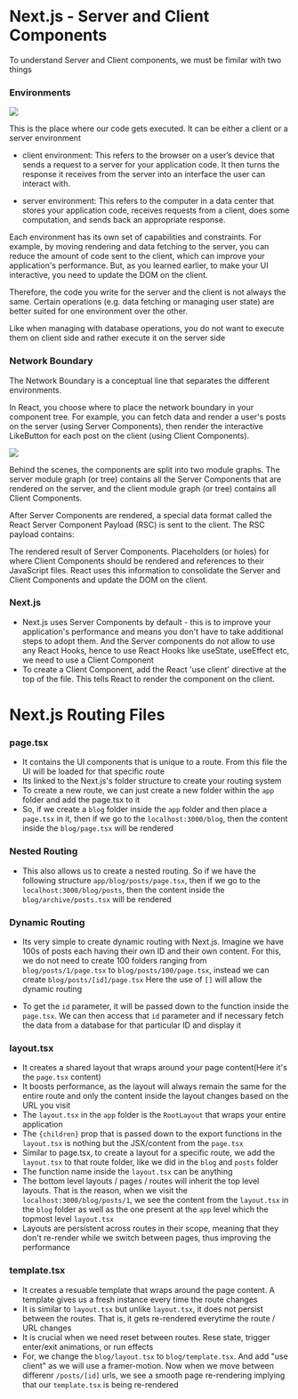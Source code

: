 # Next.js - Server and Client Components

To understand Server and Client components, we must be fimilar with two things

### Environments

![](https://nextjs.org/_next/image?url=%2Flearn%2Fdark%2Flearn-client-and-server-environments.png&w=1920&q=75&dpl=dpl_BEtWV8P6BcgqdsQCC5X2naK8dCT8)

This is the place where our code gets executed. It can be either a client or a server environment

- client environment: This refers to the browser on a user’s device that sends a request to a server for your application code. It then turns the response it receives from the server into an interface the user can interact with.

- server environment: This refers to the computer in a data center that stores your application code, receives requests from a client, does some computation, and sends back an appropriate response.

Each environment has its own set of capabilities and constraints. For example, by moving rendering and data fetching to the server, you can reduce the amount of code sent to the client, which can improve your application's performance. But, as you learned earlier, to make your UI interactive, you need to update the DOM on the client.

Therefore, the code you write for the server and the client is not always the same. Certain operations (e.g. data fetching or managing user state) are better suited for one environment over the other.

Like when managing with database operations, you do not want to execute them on client side and rather execute it on the server side

### Network Boundary

The Network Boundary is a conceptual line that separates the different environments.

In React, you choose where to place the network boundary in your component tree. For example, you can fetch data and render a user's posts on the server (using Server Components), then render the interactive LikeButton for each post on the client (using Client Components).

![](https://nextjs.org/_next/image?url=%2Flearn%2Fdark%2Flearn-client-server-modules.png&w=1920&q=75&dpl=dpl_BEtWV8P6BcgqdsQCC5X2naK8dCT8)

Behind the scenes, the components are split into two module graphs. The server module graph (or tree) contains all the Server Components that are rendered on the server, and the client module graph (or tree) contains all Client Components.

After Server Components are rendered, a special data format called the React Server Component Payload (RSC) is sent to the client. The RSC payload contains:

The rendered result of Server Components.
Placeholders (or holes) for where Client Components should be rendered and references to their JavaScript files.
React uses this information to consolidate the Server and Client Components and update the DOM on the client.

### Next.js

- Next.js uses Server Components by default - this is to improve your application's performance and means you don't have to take additional steps to adopt them. And the Server components do not allow to use any React Hooks, hence to use React Hooks like useState, useEffect etc, we need to use a Client Component
- To create a Client Component, add the React 'use client' directive at the top of the file. This tells React to render the component on the client.

# Next.js Routing Files

### page.tsx

- It contains the UI components that is unique to a route. From this file the UI will be loaded for that specific route
- Its linked to the Next.js's folder structure to create your routing system
- To create a new route, we can just create a new folder within the `app` folder and add the page.tsx to it
- So, if we create a `blog` folder inside the `app` folder and then place a `page.tsx` in it, then if we go to the `localhost:3000/blog`, then the content inside the `blog/page.tsx` will be rendered

### Nested Routing

- This also allows us to create a nested routing. So if we have the following structure `app/blog/posts/page.tsx`, then if we go to the `localhost:3000/blog/posts`, then the content inside the `blog/archive/posts.tsx` will be rendered

### Dynamic Routing

- Its very simple to create dynamic routing with Next.js. Imagine we have 100s of posts each having their own ID and their own content. For this, we do not need to create 100 folders ranging from `blog/posts/1/page.tsx` to `blog/posts/100/page.tsx`, instead we can create `blog/posts/[id]/page.tsx` Here the use of `[]` will allow the dynamic routing

- To get the `id` parameter, it will be passed down to the function inside the `page.tsx`. We can then access that `id` parameter and if necessary fetch the data from a database for that particular ID and display it

### layout.tsx

- It creates a shared layout that wraps around your page content(Here it's the `page.tsx` content)
- It boosts performance, as the layout will always remain the same for the entire route and only the content inside the layout changes based on the URL you visit
- The `layout.tsx` in the `app` folder is the `RootLayout` that wraps your entire application
- The `{children}` prop that is passed down to the export functions in the `layout.tsx` is nothing but the JSX/content from the `page.tsx`
- Similar to page.tsx, to create a layout for a specific route, we add the `layout.tsx` to that route folder, like we did in the `blog` and `posts` folder
- The function name inside the `layout.tsx` can be anything
- The bottom level layouts / pages / routes will inherit the top level layouts. That is the reason, when we visit the `localhost:3000/blog/posts/1`, we see the content from the `layout.tsx` in the `blog` folder as well as the one present at the `app` level which the topmost level `layout.tsx`
- Layouts are persistent across routes in their scope, meaning that they don't re-render while we switch between pages, thus improving the performance

### template.tsx

- It creates a resuable template that wraps around the page content. A template gives us a fresh instance every time the route changes
- It is similar to `layout.tsx` but unlike `layout.tsx`, it does not persist between the routes. That is, it gets re-rendered everytime the route / URL changes
- It is crucial when we need reset between routes. Rese state, trigger enter/exit animations, or run effects
- For, we change the `blog/layout.tsx` to `blog/template.tsx`. And add "use client" as we will use a framer-motion. Now when we move between differenr `/posts/[id]` urls, we see a smooth page re-rendering implying that our `template.tsx` is being re-rendered
